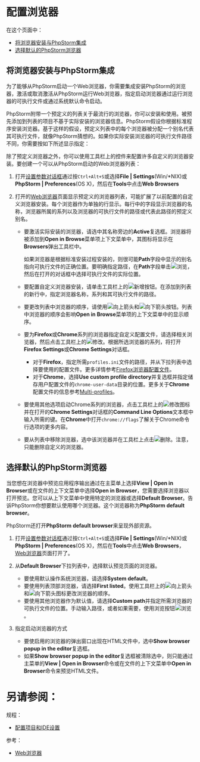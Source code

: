 # 配置浏览器


在这个页面中：

* [将浏览器安装与PhpStorm集成](#将浏览器安装与PhpStorm集成)
* [选择默认的PhpStorm浏览器](#选择默认的PhpStorm浏览器)


## <span id='将浏览器安装与PhpStorm集成'>将浏览器安装与PhpStorm集成</span>

为了能够从PhpStorm启动一个Web浏览器，你需要集成安装PhpStorm的浏览器，激活或取消激活从PhpStorm运行Web浏览器，指定启动浏览器通过运行浏览器的可执行文件或通过系统默认命令启动。


PhpStorm附带一个预定义的列表关于最流行的浏览器，你可以安装和使用。被预先添加到列表的项目不基于实际安装的浏览器信息。PhpStorm假设你根据标准程序安装浏览器。基于这样的假设，预定义列表中的每个浏览器被分配一个别名代表其可执行文件，就像PhpStorm猜想的。如果你实际安装浏览器的可执行文件路径不同，你需要按如下所述显示指定：

除了预定义浏览器之外，你可以使用工具栏上的控件来配置许多自定义的浏览器安装。要创建一个可以从PhpStorm启动的Web浏览器列表：

1. 打开[设置参数对话框](/参考/设置参数对话框/README.md)通过按`Ctrl+Alt+S`或选择**File | Settings**(Win/\*NIX)或**PhpStorm | Preferences**(OS X)，然后在**Tools**中点击**Web Browsers**
2. 打开的[Web浏览器](/参考/设置参数对话框/工具/Web浏览器.md)页面显示预定义的浏览器列表，可能扩展了以前配置的自定义浏览器安装。每个浏览器作为单独的行显示。每行中的字段显示浏览器的名称，浏览器所属的系列以及浏览器的可执行文件的路径或代表此路径的预定义别名。

    * 要激活实际安装的浏览器，请选中其名称旁边的**Active**复选框。浏览器将被添加到**Open in Browse**菜单项上下文菜单中，其图标将显示在**Browsers**弹出工具栏中。
        
        如果浏览器是根据标准安装过程安装的，则很可能**Path**字段中显示的别名指向可执行文件的正确位置。要明确指定路径，在**Path**字段单击![浏览](http://image.jellychen.cn/uploads/2016/10/browseButton.png)，然后在打开的对话框中选择可执行文件的实际位置。
    * 要配置自定义浏览器安装，请单击工具栏上的![新增](http://image.jellychen.cn/uploads/2016/11/new.png)按钮。在添加到列表的新行中，指定浏览器名称，系列和其可执行文件的路径。
    * 要更改列表中浏览器的顺序，请使用![向上箭头](http://image.jellychen.cn/uploads/2016/11/arrowUp.png)和![向下箭头](http://image.jellychen.cn/uploads/2016/11/arrowDown.png)按钮。列表中浏览器的顺序会影响**Open in Browse**菜单项的上下文菜单中的显示顺序。
    * 要为**Firefox**或**Chrome**系列的浏览器指定自定义配置文件，请选择相关浏览器，然后点击工具栏上的![修改](http://image.jellychen.cn/uploads/2016/11/editFlexLibraryNew.png)。根据所选浏览器的系列，将打开**Firefox Settings**或**Chrome Settings**对话框。
        * 对于**Firefox**，指定所需`profiles.ini`文件的路径，并从下拉列表中选择要使用的配置文件。更多详情参考[Firefox浏览器配置文件](http://support.mozilla.com/en-US/kb/Profiles)。
        * 对于**Chrome**，选择**Use custom profile directory**并复选框并指定储存用户配置文件的`chrome-user-data`目录的位置。更多关于**Chrome**配置文件的信息参考[Multi-profiles](https://www.chromium.org/user-experience/multi-profiles)。
    * 要使用其他选项启动Chrome系列的浏览器，点击工具栏上的![修改](http://image.jellychen.cn/uploads/2016/11/editFlexLibraryNew.png)图标并在打开的**Chrome Settings**对话框的**Command Line Options**文本框中输入所需的键。在**Chrome**中打开`chrome://flags`了解关于Chrome命令行选项的更多内容。
    * 要从列表中移除浏览器，选中该浏览器并在工具栏上点击![删除](http://image.jellychen.cn/uploads/2016/11/delete.png)。注意，只能删除自定义的浏览器。


## <span id='选择默认的PhpStorm浏览器'>选择默认的PhpStorm浏览器</span>

当您想在浏览器中预览应用程序输出通过在主菜单上选择**View | Open in Browser**或在文件的上下文菜单中选择**Open in Browser**，您需要选择浏览器以打开预览。您可以从上下文菜单中使用特定的浏览器或选择**Default Browser**。告诉PhpStorm你想要默认使用哪个浏览器。这个浏览器称为**PhpStorm default browser**。

PhpStorm还打开**PhpStorm default browser**来呈现外部资源。

1. 打开[设置参数对话框](/参考/设置参数对话框/README.md)通过按`Ctrl+Alt+S`或选择**File | Settings**(Win/\*NIX)或**PhpStorm | Preferences**(OS X)，然后在**Tools**中点击**Web Browsers**，[Web浏览器](/参考/设置参数对话框/工具/Web浏览器.md)页面打开了。
2. 从**Default Browser**下拉列表中，选择默认预览页面的浏览器。
    
    * 要使用默认操作系统浏览器，请选择**System default**。
    * 要使用列表顶部浏览器，请选择**First listed**。使用工具栏上的![向上箭头](http://image.jellychen.cn/uploads/2016/11/arrowUp.png)和![向下箭头](http://image.jellychen.cn/uploads/2016/11/arrowDown.png)图标更改浏览器的顺序。
    * 要使用其他浏览器作为默认值，请选择**Custom path**并指定所需浏览器的可执行文件的位置。手动输入路径，或者如果需要，使用浏览按钮![浏览](http://image.jellychen.cn/uploads/2016/10/browseButton.png)。
3. 指定启动浏览器的方式
    * 要使启用的浏览器的弹出窗口出现在HTML文件中，选中**Show browser popup in the editor**复选框。
    * 如果**Show browser popup in the editor**复选框被清除选中，则只能通过主菜单的**View | Open in Browser**命令或在文件的上下文菜单中**Open in Browser**命令来预览HTML文件。



# 另请参阅：

规程：

* [配置项目和IDE设置](/如何使用/常规指南/配置项目和IDE设置/README.md)

参考：

* [Web浏览器](/参考/设置参数对话框/工具/Web浏览器.md)